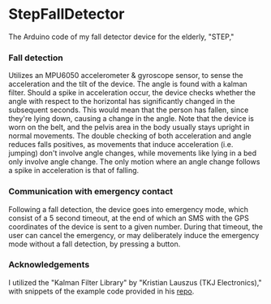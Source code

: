 # StepFallDetector
The Arduino code of my fall detector device for the elderly, "STEP,"

### Fall detection
Utilizes an MPU6050 accelerometer & gyroscope sensor, to sense the acceleration and the tilt of the device. The angle is found with a kalman filter. Should a spike in acceleration occur, the device checks whether the angle with respect to the horizontal has significantly changed in the subsequent seconds. This would mean that the person has fallen, since they're lying down, causing a change in the angle. Note that the device is worn on the belt, and the pelvis area in the body usually stays upright in normal movements. The double checking of both acceleration and angle reduces falls positives, as movements that induce acceleration (i.e. jumping) don't involve angle changes, while movements like lying in a bed only involve angle change. The only motion where an angle change follows a spike in acceleration is that of falling.

### Communication with emergency contact
Following a fall detection, the device goes into emergency mode, which consist of a 5 second timeout, at the end of which an SMS with the GPS coordinates of the device is sent to a given number. During that timeout, the user can cancel the emergency, or may deliberately induce the emergency mode without a fall detection, by pressing a button.

### Acknowledgements
I utilized the "Kalman Filter Library" by "Kristian Lauszus (TKJ Electronics)," with snippets of the example code provided in his [repo](https://github.com/TKJElectronics/Example-Sketch-for-IMU-including-Kalman-filter).
